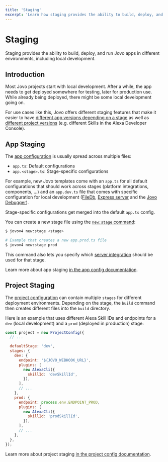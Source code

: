 ```yaml
---
title: 'Staging'
excerpt: 'Learn how staging provides the ability to build, deploy, and run Jovo apps in different environments, including local development.'
---
```


# Staging

Staging provides the ability to build, deploy, and run Jovo apps in different environments, including local development.

## Introduction

Most Jovo projects start with local development. After a while, the app needs to get deployed somewhere for testing, later for production use. While already being deployed, there might be some local development going on.

For use cases like this, Jovo offers different staging features that make it easier to have [different app versions depending on a stage](#app-staging) as well as [different project versions](#project-staging) (e.g. different Skills in the Alexa Developer Console).

## App Staging

The [app configuration](./app-config.md) is usually spread across multiple files:

- `app.ts`: Default configurations
- `app.<stage>.ts`: Stage-specific configurations

For example, new Jovo templates come with an `app.ts` for all default configurations that should work across stages (platform integrations, components, ...) and an `app.dev.ts` file that comes with specific configuration for local development ([FileDb](https://v4.jovo.tech/marketplace/db-filedb), [Express server](https://v4.jovo.tech/marketplace/server-express) and the [Jovo Debugger](https://v4.jovo.tech/docs/debugger)).

Stage-specific configurations get merged into the default `app.ts` config.

You can create a new stage file using the [`new:stage` command](https://v4.jovo.tech/docs/new-command#new-stage):

```sh
$ jovov4 new:stage <stage>

# Example that creates a new app.prod.ts file
$ jovov4 new:stage prod
```

This command also lets you specify which [server integration](./server.md) should be used for that stage.

Learn more about app staging [in the app config documentation](./app-config.md#staging).

## Project Staging

The [project configuration](./project-config.md) can contain multiple `stages` for different deployment environments. Depending on the stage, the `build` command then creates different files into the `build` directory.

Here is an example that uses different Alexa Skill IDs and endpoints for a `dev` (local development) and a `prod` (deployed in production) stage:

```js
const project = new ProjectConfig({
  // ...

  defaultStage: 'dev',
  stages: {
    dev: {
      endpoint: '${JOVO_WEBHOOK_URL}',
      plugins: [
        new AlexaCli({
          skillId: 'devSkillId',
        }),
      ],
      // ...
    },
    prod: {
      endpoint: process.env.ENDPOINT_PROD,
      plugins: [
        new AlexaCli({
          skillId: 'prodSkillId',
        }),
      ],
      // ...
    },
  },
});
```

Learn more about project staging [in the project config documentation](./project-config.md#staging).
